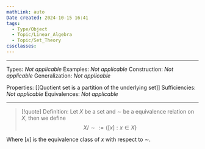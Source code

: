 ```yaml
---
mathLink: auto
Date created: 2024-10-15 16:41
tags:
  - Type/Object
  - Topic/Linear_Algebra
  - Topic/Set_Theory
cssclasses:
---
```


---  

Types: _Not applicable_
Examples: _Not applicable_
Construction: _Not applicable_
Generalization: _Not applicable_


Properties: [[Quotient set is a partition of the underlying set]]
Sufficiencies: _Not applicable_
Equivalences: _Not applicable_

---

> [!quote] Definition:
> Let $X$ be a set and $\sim$ be a equivalence relation on $X$, then we define $$ X/\sim := \{ [x] : x \in X\}$$
>

Where $[x]$ is the equivalence class of $x$ with respect to $\sim$.



